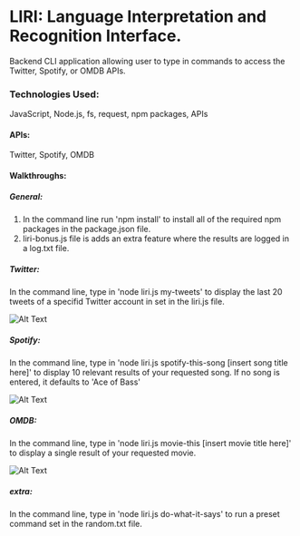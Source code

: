# LIRI: Language Interpretation and Recognition Interface.

Backend CLI application allowing user to type in commands to access the Twitter, Spotify, or OMDB APIs.

### Technologies Used:
JavaScript, Node.js, fs, request, npm packages, APIs

#### APIs:
Twitter, Spotify, OMDB

#### Walkthroughs:
##### General:
1. In the command line run 'npm install' to install all of the required npm packages in the package.json file.
2. liri-bonus.js file is adds an extra feature where the results are logged in a log.txt file.


##### Twitter:
In the command line, type in 'node liri.js my-tweets' to display the last 20 tweets of a specifid Twitter account in set in the liri.js file.

![Alt Text](https://github.com/Ropestar1/liri-node-app/blob/master/ReadME-Material/LIRI-my-tweets.gif)

##### Spotify:
In the command line, type in 'node liri.js spotify-this-song [insert song title here]' to display 10 relevant results of your requested song. If no song is entered, it defaults to 'Ace of Bass'

![Alt Text](https://github.com/Ropestar1/liri-node-app/blob/master/ReadME-Material/LIRI-spotify.gif)

##### OMDB:
In the command line, type in 'node liri.js movie-this [insert movie title here]' to display a single result of your requested movie.

![Alt Text](https://github.com/Ropestar1/liri-node-app/blob/master/ReadME-Material/LIRI-movie.gif)

##### extra:
In the command line, type in 'node liri.js do-what-it-says' to run a preset command set in the random.txt file.